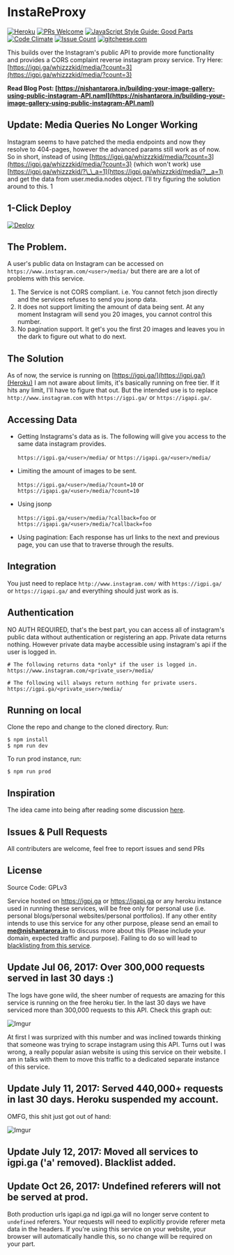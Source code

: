 # InstaReProxy

[![Heroku](https://heroku-badge.herokuapp.com/?app=instareproxy&style=flat&root=server_check_hook)](https://igpi.ga/whizzzkid/media/?count=3)
[![PRs Welcome](https://img.shields.io/badge/PRs-welcome-brightgreen.svg?style=flat)](https://github.com/whizzzkid/instagram-reverse-proxy/pulls)
[![JavaScript Style Guide: Good Parts](https://img.shields.io/badge/code%20style-goodparts-brightgreen.svg?style=flat)](https://github.com/dwyl/goodparts "JavaScript The Good Parts")
[![Code Climate](https://lima.codeclimate.com/github/whizzzkid/instagram-reverse-proxy/badges/gpa.svg?style=flat)](https://lima.codeclimate.com/github/whizzzkid/instagram-reverse-proxy)
[![Issue Count](https://lima.codeclimate.com/github/whizzzkid/instagram-reverse-proxy/badges/issue_count.svg?style=flat)](https://lima.codeclimate.com/github/whizzzkid/instagram-reverse-proxy)
[![gitcheese.com](https://s3.amazonaws.com/gitcheese-ui-master/images/badge.svg)](https://www.gitcheese.com/donate/users/1895906/repos/84609248)


This builds over the Instagram's public API to provide more functionality and provides a CORS complaint reverse instagram proxy service. Try Here: [https://igpi.ga/whizzzkid/media/?count=3](https://igpi.ga/whizzzkid/media/?count=3)

**Read Blog Post: [https://nishantarora.in/building-your-image-gallery-using-public-instagram-API.naml](https://nishantarora.in/building-your-image-gallery-using-public-instagram-API.naml)**

## Update: Media Queries No Longer Working
Instagram seems to have patched the media endpoints and now they resolve to 404-pages, however the advanced params still work as of now. So in short, instead of using [https://igpi.ga/whizzzkid/media/?count=3](https://igpi.ga/whizzzkid/media/?count=3) (which won't work) use [https://igpi.ga/whizzzkid/?\_\_a=1](https://igpi.ga/whizzzkid/media/?__a=1) and get the data from user.media.nodes object. I'll try figuring the solution around to this.
1
## 1-Click Deploy

[![Deploy](https://www.herokucdn.com/deploy/button.svg?style=flat)](https://heroku.com/deploy?template=https://github.com/whizzzkid/instagram-reverse-proxy)

## The Problem.

A user's public data on Instagram can be accessed on `https://www.instagram.com/<user>/media/` but there are are a lot of problems with this service.

  1. The Service is not CORS compliant. i.e. You cannot fetch json directly and the services refuses to send you jsonp data.
  1. It does not support limiting the amount of data being sent. At any moment Instagram will send you 20 images, you cannot control this number.
  1. No pagination support. It get's you the first 20 images and leaves you in the dark to figure out what to do next.

## The Solution

As of now, the service is running on [https://igpi.ga/](https://igpi.ga/)(Heroku) I am not aware about limits, it's basically running on free tier. If it hits any limit, I'll have to figure that out. But the intended use is to replace `http://www.instagram.com` with `https://igpi.ga/` or `https://igapi.ga/`.

## Accessing Data

  * Getting Instagrams's data as is. The following will give you access to the same data instagram provides.

    `https://igpi.ga/<user>/media/` or `https://igapi.ga/<user>/media/`

  * Limiting the amount of images to be sent.

    `https://igpi.ga/<user>/media/?count=10` or `https://igapi.ga/<user>/media/?count=10`

  * Using jsonp

    `https://igpi.ga/<user>/media/?callback=foo` or `https://igapi.ga/<user>/media/?callback=foo`

  * Using pagination: Each response has url links to the next and previous page, you can use that to traverse through the results.

## Integration

You just need to replace `http://www.instagram.com/` with `https://igpi.ga/` or `https://igapi.ga/` and everything should just work as is.

## Authentication

NO AUTH REQUIRED, that's the best part, you can access all of instagram's public data without authentication or registering an app. Private data returns nothing. However private data maybe accessible using instagram's api if the user is logged in.

    # The following returns data *only* if the user is logged in.
    https://www.instagram.com/<private_user>/media/

    # The following will always return nothing for private users.
    https://igpi.ga/<private_user>/media/

## Running on local

Clone the repo and change to the cloned directory. Run:

    $ npm install
    $ npm run dev

To run prod instance, run:

    $ npm run prod


## Inspiration

The idea came into being after reading some discussion [here](http://stackoverflow.com/a/33783840).

## Issues & Pull Requests

All contributers are welcome, feel free to report issues and send PRs

## License

Source Code: GPLv3

Service hosted on https://igpi.ga or https://igapi.ga or any heroku instance used in running these services, will be free only for personal use (i.e. personal blogs/personal websites/personal portfolios). If any other entity intends to use this service for any other purpose, please send an email to **me@nishantarora.in** to discuss more about this (Please include your domain, expected traffic and purpose). Failing to do so will lead to [blacklisting from this service](https://github.com/whizzzkid/instagram-reverse-proxy/blob/master/app.js#L24).

## Update Jul 06, 2017: Over 300,000 requests served in last 30 days :)

The logs have gone wild, the sheer number of requests are amazing for this service is running on the free heroku tier. In the last 30 days we have serviced more than 300,000 requests to this API. Check this graph out:

![Imgur](http://i.imgur.com/vAorSPR.png)

At first I was surprized with this number and was inclined towards thinking that someone was trying to scrape instagram using this API. Turns out I was wrong, a really popular asian website is using this service on their website. I am in talks with them to move this traffic to a dedicated separate instance of this service.

## Update July 11, 2017: Served 440,000+ requests in last 30 days. Heroku suspended my account.

OMFG, this shit just got out of hand:

![Imgur](http://i.imgur.com/pNp7R74.png)

## Update July 12, 2017: Moved all services to igpi.ga ('a' removed). Blacklist added.

## Update Oct 26, 2017: Undefined referers will not be served at prod.

Both production urls igapi.ga nd igpi.ga will no longer serve content to `undefined` referers. Your requests will need to explicitly provide referer meta data in the headers. If you're using this service on your website, your browser will automatically handle this, so no change will be required on your part.
